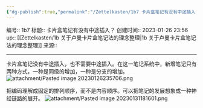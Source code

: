 ```yaml
---
{"dg-publish":true,"permalink":"/Zettelkasten/1b7 卡片盒笔记有没有中途插入？/","dgPassFrontmatter":true}
---
```


编号:: 1b7
标题:: 卡片盒笔记有没有中途插入？
创建时间:: 2023-01-26 23:56
up:: [[Zettelkasten/1b 关于卢曼卡片盒笔记法的理念整理\|1b 关于卢曼卡片盒笔记法的理念整理]]
来源:: 

---

卡片盒笔记没有中途插入，也不需要中途插入。在这一笔记系统中，新增笔记只有两种方式，一种是同级的增加，一种是分支的增加。
![attachment/Pasted image 20230126235706.png](/img/user/attachment/Pasted%20image%2020230126235706.png)

把编码理解成固定的排列顺序，而不是内容顺序。可以把笔记的发展想象成一种神经链路的展开。
![attachment/Pasted image 20230131181601.png](/img/user/attachment/Pasted%20image%2020230131181601.png)